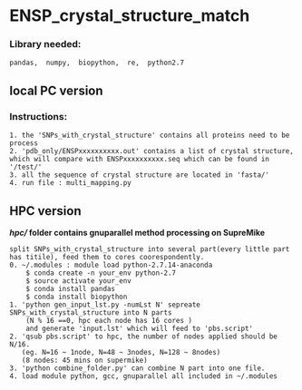 # ENSP_crystal_structure_match  

###  Library needed:  
```
pandas,  numpy,  biopython,  re,  python2.7  
```  
## local PC version  
### Instructions:  
  ```
 1. the 'SNPs_with_crystal_structure' contains all proteins need to be process  
 2. 'pdb_only/ENSPxxxxxxxxxx.out' contains a list of crystal structure, which will compare with ENSPxxxxxxxxxx.seq which can be found in '/test/'  
 3. all the sequence of crystal structure are located in 'fasta/'  
 4. run file : multi_mapping.py    
 ```
## HPC version
**_hpc/_ folder contains gnuparallel method processing on SupreMike**   

```
split SNPs_with_crystal_structure into several part(every little part has titile), feed them to cores coorespondently.  
0. ~/.modules : module load python-2.7.14-anaconda
    $ conda create -n your_env python-2.7
    $ source activate your_env
    $ conda install pandas
    $ conda install biopython
1. 'python gen_input_lst.py -numLst N' sepreate SNPs_with_crystal_structure into N parts  
    (N % 16 ==0, hpc each node has 16 cores )  
    and generate 'input.lst' which will feed to 'pbs.script' 
2. 'qsub pbs.script' to hpc, the number of nodes applied should be N/16. 
   (eg. N=16 ~ 1node, N=48 ~ 3nodes, N=128 ~ 8nodes)  
   (8 nodes: 45 mins on supermike)
3. 'python combine_folder.py' can combine N part into one file.
4. load module python, gcc, gnuparallel all included in ~/.modules  
```
